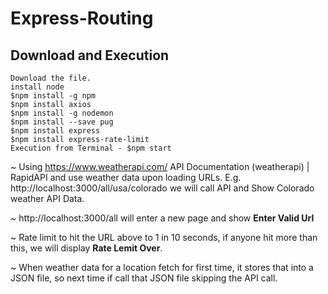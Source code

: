 # Express-Routing


## Download and Execution

    Download the file.
    install node
    $npm install -g npm
    $npm install axios
    $npm install -g nodemon
    $npm install --save pug
    $npm install express
    $npm install express-rate-limit
    Execution from Terminal - $npm start
    



~ Using https://www.weatherapi.com/ API Documentation (weatherapi) | RapidAPI and use weather data upon loading URLs. E.g. http://localhost:3000/all/usa/colorado we will call API and Show
Colorado weather API Data.

~ http://localhost:3000/all will enter a new page and show <b>Enter Valid Url</b>

~ Rate limit to hit the URL above to 1 in 10 seconds, if anyone hit more than this, we will display <b>Rate Lemit Over</b>.

~ When weather data for a location fetch for first time, it stores that into a JSON file, so next time if call that JSON file skipping the API call.

